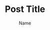 ---
title: "Post Title"
description: "Brief summary of the post."
tags: ["Tag1", "Tag2"]
publishedDate: "YYYY-MM-DD HH:MM"
coverImage: "/assets/image.png"
author: "Name"
authorImage: "link to your GitHub picture"
authorUrl: "link to your GitHub account"
URL: "Post URL"
draft: true
language: "en"
video: "url of the video" 
videoTitle: "title of the video"
keywords: ["Keyword1", "Keyword2"]
---